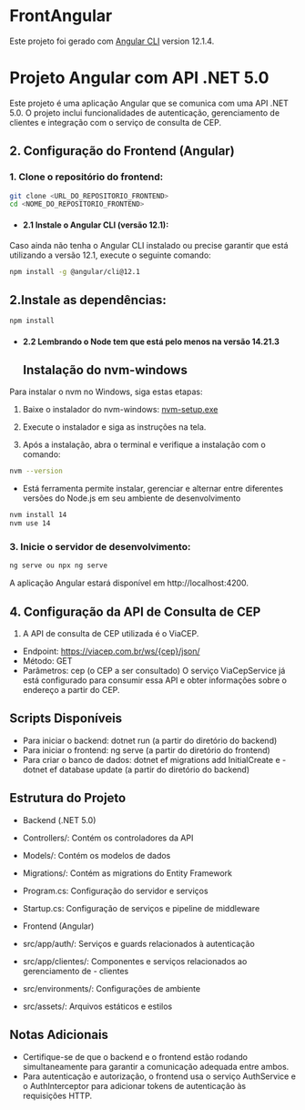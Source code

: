# FrontAngular

Este projeto foi gerado com [Angular CLI](https://github.com/angular/angular-cli) version 12.1.4.

# Projeto Angular com API .NET 5.0
Este projeto é uma aplicação Angular que se comunica com uma API .NET 5.0. O projeto inclui funcionalidades de autenticação, gerenciamento de clientes e integração com o serviço de consulta de CEP.

## 2. Configuração do Frontend (Angular)
### 1. Clone o repositório do frontend:

```bash
git clone <URL_DO_REPOSITORIO_FRONTEND>
cd <NOME_DO_REPOSITORIO_FRONTEND>  
```

- #### 2.1 Instale o Angular CLI (versão 12.1):
Caso ainda não tenha o Angular CLI instalado ou precise garantir que está utilizando a versão 12.1, execute o seguinte comando:
```bash
npm install -g @angular/cli@12.1
```
## 2.Instale as dependências:
```bash
npm install
```
- #### 2.2 Lembrando o Node tem que está pelo menos na versão 14.21.3
  ## Instalação do nvm-windows

Para instalar o nvm no Windows, siga estas etapas:

1. Baixe o instalador do nvm-windows:
   [nvm-setup.exe](https://github.com/coreybutler/nvm-windows/releases/download/1.1.12/nvm-setup.exe)

2. Execute o instalador e siga as instruções na tela.

3. Após a instalação, abra o terminal e verifique a instalação com o comando:
 ```bash
 nvm --version
 ```
- Está ferramenta permite instalar, gerenciar e alternar entre diferentes versões do Node.js em seu ambiente de desenvolvimento
```bash
nvm install 14
nvm use 14
```
### 3. Inicie o servidor de desenvolvimento:

```bash
ng serve ou npx ng serve
```
A aplicação Angular estará disponível em http://localhost:4200.

## 4. Configuração da API de Consulta de CEP
1. A API de consulta de CEP utilizada é o ViaCEP.

- Endpoint: https://viacep.com.br/ws/{cep}/json/
- Método: GET
- Parâmetros: cep (o CEP a ser consultado)
O serviço ViaCepService já está configurado para consumir essa API e obter informações sobre o endereço a partir do CEP.

## Scripts Disponíveis
- Para iniciar o backend: dotnet run (a partir do diretório do backend)
- Para iniciar o frontend: ng serve (a partir do diretório do frontend)
- Para criar o banco de dados: dotnet ef migrations add InitialCreate e - dotnet ef database update (a partir do diretório do backend)
## Estrutura do Projeto
- Backend (.NET 5.0)

- Controllers/: Contém os controladores da API
- Models/: Contém os modelos de dados
- Migrations/: Contém as migrations do Entity Framework
- Program.cs: Configuração do servidor e serviços
- Startup.cs: Configuração de serviços e pipeline de middleware
- Frontend (Angular)

- src/app/auth/: Serviços e guards relacionados à autenticação
- src/app/clientes/: Componentes e serviços relacionados ao gerenciamento de - clientes
- src/environments/: Configurações de ambiente
- src/assets/: Arquivos estáticos e estilos
## Notas Adicionais
- Certifique-se de que o backend e o frontend estão rodando simultaneamente para garantir a comunicação adequada entre ambos.
- Para autenticação e autorização, o frontend usa o serviço AuthService e o AuthInterceptor para adicionar tokens de autenticação às requisições HTTP.
